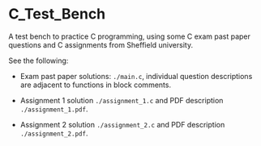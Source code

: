 # C_Test_Bench

A test bench to practice C programming, using some C exam past paper questions and C assignments from Sheffield university.

See the following:

- Exam past paper solutions: `./main.c`, individual question descriptions are adjacent to functions in block comments.

- Assignment 1 solution `./assignment_1.c` and PDF description `./assignment_1.pdf`.

- Assignment 2 solution `./assignment_2.c` and PDF description `./assignment_2.pdf`.
